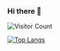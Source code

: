 ### Hi there 👋

<!--
**YourKlc/YourKlc** is a ✨ _special_ ✨ repository because its `README.md` (this file) appears on your GitHub profile.

Here are some ideas to get you started:

- 🔭 I’m currently working on ...
- 🌱 I’m currently learning ...
- 👯 I’m looking to collaborate on ...
- 🤔 I’m looking for help with ...
- 💬 Ask me about ...
- 📫 How to reach me: ...
- 😄 Pronouns: ...
- ⚡ Fun fact: ...
-->
![Visitor Count](https://profile-counter.glitch.me/YourKlc/count.svg)

[![Top Langs](https://github-readme-stats.vercel.app/api/top-langs/?username=YourKlc)](https://github.com/YourKlc/github-readme-stats)

